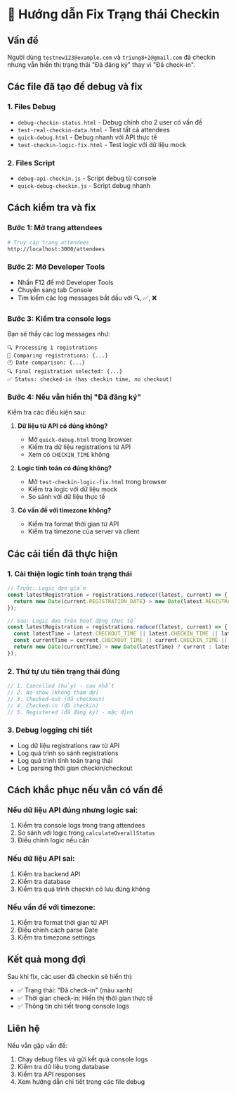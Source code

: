# 🔧 Hướng dẫn Fix Trạng thái Checkin

## Vấn đề
Người dùng `testnew123@example.com` và `triung8+2@gmail.com` đã checkin nhưng vẫn hiển thị trạng thái "Đã đăng ký" thay vì "Đã check-in".

## Các file đã tạo để debug và fix

### 1. Files Debug
- `debug-checkin-status.html` - Debug chính cho 2 user có vấn đề
- `test-real-checkin-data.html` - Test tất cả attendees
- `quick-debug.html` - Debug nhanh với API thực tế
- `test-checkin-logic-fix.html` - Test logic với dữ liệu mock

### 2. Files Script
- `debug-api-checkin.js` - Script debug từ console
- `quick-debug-checkin.js` - Script debug nhanh

## Cách kiểm tra và fix

### Bước 1: Mở trang attendees
```bash
# Truy cập trang attendees
http://localhost:3000/attendees
```

### Bước 2: Mở Developer Tools
- Nhấn F12 để mở Developer Tools
- Chuyển sang tab Console
- Tìm kiếm các log messages bắt đầu với 🔍, ✅, ❌

### Bước 3: Kiểm tra console logs
Bạn sẽ thấy các log messages như:
```
🔍 Processing 1 registrations
🔄 Comparing registrations: {...}
🕐 Date comparison: {...}
🔍 Final registration selected: {...}
✅ Status: checked-in (has checkin time, no checkout)
```

### Bước 4: Nếu vẫn hiển thị "Đã đăng ký"
Kiểm tra các điều kiện sau:

1. **Dữ liệu từ API có đúng không?**
   - Mở `quick-debug.html` trong browser
   - Kiểm tra dữ liệu registrations từ API
   - Xem có `CHECKIN_TIME` không

2. **Logic tính toán có đúng không?**
   - Mở `test-checkin-logic-fix.html` trong browser
   - Kiểm tra logic với dữ liệu mock
   - So sánh với dữ liệu thực tế

3. **Có vấn đề với timezone không?**
   - Kiểm tra format thời gian từ API
   - Kiểm tra timezone của server và client

## Các cải tiến đã thực hiện

### 1. Cải thiện logic tính toán trạng thái
```typescript
// Trước: Logic đơn giản
const latestRegistration = registrations.reduce((latest, current) => {
  return new Date(current.REGISTRATION_DATE) > new Date(latest.REGISTRATION_DATE) ? current : latest;
});

// Sau: Logic dựa trên hoạt động thực tế
const latestRegistration = registrations.reduce((latest, current) => {
  const latestTime = latest.CHECKOUT_TIME || latest.CHECKIN_TIME || latest.REGISTRATION_DATE;
  const currentTime = current.CHECKOUT_TIME || current.CHECKIN_TIME || current.REGISTRATION_DATE;
  return new Date(currentTime) > new Date(latestTime) ? current : latest;
});
```

### 2. Thứ tự ưu tiên trạng thái đúng
```typescript
// 1. Cancelled (hủy) - cao nhất
// 2. No-show (không tham dự)
// 3. Checked-out (đã checkout)
// 4. Checked-in (đã checkin)
// 5. Registered (đã đăng ký) - mặc định
```

### 3. Debug logging chi tiết
- Log dữ liệu registrations raw từ API
- Log quá trình so sánh registrations
- Log quá trình tính toán trạng thái
- Log parsing thời gian checkin/checkout

## Cách khắc phục nếu vẫn có vấn đề

### Nếu dữ liệu API đúng nhưng logic sai:
1. Kiểm tra console logs trong trang attendees
2. So sánh với logic trong `calculateOverallStatus`
3. Điều chỉnh logic nếu cần

### Nếu dữ liệu API sai:
1. Kiểm tra backend API
2. Kiểm tra database
3. Kiểm tra quá trình checkin có lưu đúng không

### Nếu vấn đề với timezone:
1. Kiểm tra format thời gian từ API
2. Điều chỉnh cách parse Date
3. Kiểm tra timezone settings

## Kết quả mong đợi

Sau khi fix, các user đã checkin sẽ hiển thị:
- ✅ Trạng thái: "Đã check-in" (màu xanh)
- ✅ Thời gian check-in: Hiển thị thời gian thực tế
- ✅ Thông tin chi tiết trong console logs

## Liên hệ

Nếu vẫn gặp vấn đề:
1. Chạy debug files và gửi kết quả console logs
2. Kiểm tra dữ liệu trong database
3. Kiểm tra API responses
4. Xem hướng dẫn chi tiết trong các file debug
